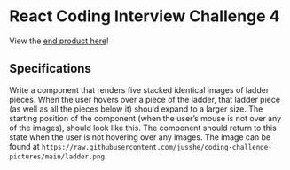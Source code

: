 # React Coding Interview Challenge 4
View the [end product here](https://hhwoo.csb.app/)!

## Specifications
Write a component that renders five stacked identical images of ladder pieces. When the user hovers over a piece of the ladder, that ladder piece (as well as all the pieces below it) should expand to a larger size. The starting position of the component (when the user’s mouse is not over any of the images), should look like this. The component should return to this state when the user is not hovering over any images. The image can be found at `https://raw.githubusercontent.com/jusshe/coding-challenge-pictures/main/ladder.png`.
